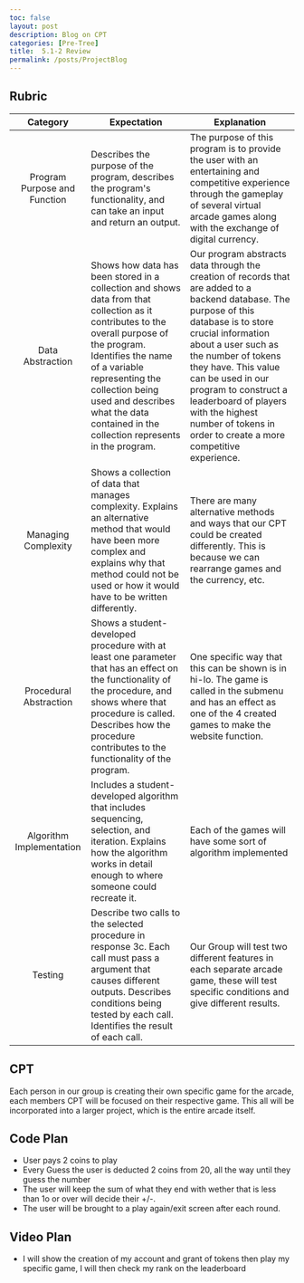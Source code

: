 ```yaml
---
toc: false
layout: post
description: Blog on CPT
categories: [Pre-Tree]
title:  5.1-2 Review
permalink: /posts/ProjectBlog
---
```


## Rubric

| Category | Expectation | Explanation |
| :------: | ----------- | ----------- |
| Program Purpose and Function | Describes the purpose of the program, describes the program's functionality, and can take an input and return an output. | The purpose of this program is to provide the user with an entertaining and competitive experience through the gameplay of several virtual arcade games along with the exchange of digital currency. |
| Data Abstraction | Shows how data has been stored in a collection and shows data from that collection as it contributes to the overall purpose of the program. Identifies the name of a variable representing the collection being used and describes what the data contained in the collection represents in the program. | Our program abstracts data through the creation of records that are added to a backend database. The purpose of this database is to store crucial information about a user such as the number of tokens they have. This value can be used in our program to construct a leaderboard of players with the highest number of tokens in order to create a more competitive experience. |
| Managing Complexity | Shows a collection of data that manages complexity. Explains an alternative method that would have been more complex and explains why that method could not be used or how it would have to be written differently. | There are many alternative methods and ways that our CPT could be created differently. This is because we can rearrange games and the currency, etc. |
| Procedural Abstraction | Shows a student-developed procedure with at least one parameter that has an effect on the functionality of the procedure, and shows where that procedure is called. Describes how the procedure contributes to the functionality of the program. | One specific way that this can be shown is in hi-lo. The game is called in the submenu and has an effect as one of the 4 created games to make the website function. |
| Algorithm Implementation | Includes a student-developed algorithm that includes sequencing, selection, and iteration. Explains how the algorithm works in detail enough to where someone could recreate it. | Each of the games will have some sort of algorithm implemented |
| Testing | Describe two calls to the selected procedure in response 3c. Each call must pass a argument that causes different outputs. Describes conditions being tested by each call. Identifies the result of each call. | Our Group will test two different features in each separate arcade game, these will test specific conditions and give different results. |

##  CPT

Each person in our group is creating their own specific game for the arcade, each members CPT will be focused on their respective game. This all will be incorporated into a larger project, which is the entire arcade itself.

## Code Plan

- User pays 2 coins to play 
- Every Guess the user is deducted 2 coins from 20, all the way until they guess the number
- The user will keep the sum of what they end with wether that is less than 1o or over will decide their +/-.
- The user will be brought to a play again/exit screen after each round.

## Video Plan

- I will show the creation of my account and grant of tokens then play my specific game, I will then check my rank on the leaderboard